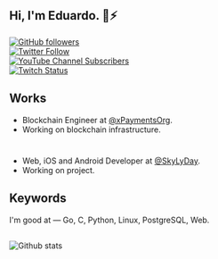 <div align="left">
  <p>
    <strong><h2>Hi, I'm Eduardo. 👋⚡</h2></strong>
  </p>
  <!-- <a href="https://xpayments.org"><img src="./work_badge.svg" /></a> -->
</div>

<p align="left">
  <a href="http://github.com/genisyskernel">
    <img alt="GitHub followers" src="https://img.shields.io/github/followers/genisyskernel?color=lightgray&label=GitHub&logo=GitHub&style=for-the-badge">
  </a>
  <br/>
  <a href="http://twitter.com/genisyskernel">
    <img alt="Twitter Follow" src="https://img.shields.io/twitter/follow/genisyskernel?color=blue&label=Twitter&logo=Twitter&style=for-the-badge">
  </a> 
  <br/>
  <a href="https://www.youtube.com/channel/UC2cnob7KfWggoDkRWEoG86w?sub_confirmation=1">
    <img alt="YouTube Channel Subscribers" src="https://img.shields.io/youtube/channel/subscribers/UC2cnob7KfWggoDkRWEoG86w?color=red&label=YouTube&logo=YouTube&logoColor=red&style=for-the-badge">
  </a>
  <br/>
  <a href="https://twitch.tv/genisyskernel">
    <img alt="Twitch Status" src="https://img.shields.io/twitch/status/genisyskernel?color=blueviolet&label=Twitch&logo=Twitch&style=for-the-badge">
  </a>
</p>

## Works

- Blockchain Engineer at [@xPaymentsOrg](https://github.com/xpaymentsorg).
- Working on blockchain infrastructure.
#
- Web, iOS and Android Developer at [@SkyLyDay](https://github.com/skylyday).
- Working on project.

## Keywords

I'm good at — Go, C, Python, Linux, PostgreSQL, Web.

##

![Github stats](https://github-readme-stats.vercel.app/api?username=genisyskernel&show_icons=true)

<!--
**genisyskernel/genisyskernel** is a ✨ _special_ ✨ repository because its `README.md` (this file) appears on your GitHub profile.

Here are some ideas to get you started:

- 🔭 I’m currently working on ...
- 🌱 I’m currently learning ...
- 👯 I’m looking to collaborate on ...
- 🤔 I’m looking for help with ...
- 💬 Ask me about ...
- 📫 How to reach me: ...
- 😄 Pronouns: ...
- ⚡ Fun fact: ...
-->
